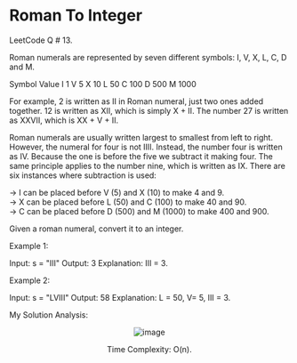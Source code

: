 # Roman To Integer

LeetCode Q # 13.

Roman numerals are represented by seven different symbols: I, V, X, L, C, D and M.

Symbol       Value
I             1
V             5
X             10
L             50
C             100
D             500
M             1000

For example, 2 is written as II in Roman numeral, just two ones added together. 12 is written as XII, which is simply X + II. The number 27 is written as XXVII, which is XX + V + II.

Roman numerals are usually written largest to smallest from left to right. However, the numeral for four is not IIII. Instead, the number four is written as IV. Because the one is before the five we subtract it making four. The same principle applies to the number nine, which is written as IX. There are six instances where subtraction is used:

-> I can be placed before V (5) and X (10) to make 4 and 9. </br>-> X can be placed before L (50) and C (100) to make 40 and 90. </br>-> C can be placed before D (500) and M (1000) to make 400 and 900.

Given a roman numeral, convert it to an integer.

Example 1:

Input: s = "III"
Output: 3
Explanation: III = 3.

Example 2:

Input: s = "LVIII"
Output: 58
Explanation: L = 50, V= 5, III = 3.

My Solution Analysis:

<div align = "center">

  ![image](https://github.com/xo-azeem/Roman-To-Integer-LeetCode/assets/171427226/ff1d668a-0fb5-4cdb-9897-c5b64308c5e6)

Time Complexity: O(n).
</div>
